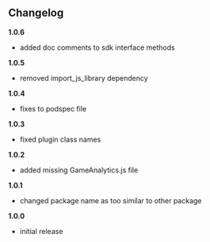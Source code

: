 Changelog
---------
<!--(CHANGELOG_TOP)-->
**1.0.6**
* added doc comments to sdk interface methods

**1.0.5**
* removed import_js_library dependency

**1.0.4**
* fixes to podspec file

**1.0.3**
* fixed plugin class names

**1.0.2**
* added missing GameAnalytics.js file

**1.0.1**
* changed package name as too similar to other package

**1.0.0**
* initial release
